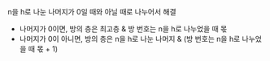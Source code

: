 n을 h로 나눈 나머지가 0일 때와 아닐 때로 나누어서 해결

  - 나머지가 0이면, 방의 층은 최고층 & 방 번호는 n을 h로 나누었을 때 몫
  - 나머지가 0이 아니면, 방의 층은 n을 h로 나눈 나머지 & (방 번호는 n을 h로 나누었을 때 몫 + 1)
